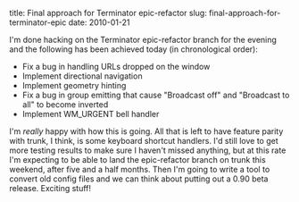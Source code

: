 title: Final approach for Terminator epic-refactor
slug: final-approach-for-terminator-epic
date: 2010-01-21


I'm done hacking on the Terminator epic-refactor branch for the evening and the following has been achieved today (in chronological order):

-   Fix a bug in handling URLs dropped on the window
-   Implement directional navigation
-   Implement geometry hinting
-   Fix a bug in group emitting that cause "Broadcast off" and "Broadcast to all" to become inverted
-   Implement WM\_URGENT bell handler

I'm *really* happy with how this is going. All that is left to have feature parity with trunk, I think, is some keyboard shortcut handlers.
I'd still love to get more testing results to make sure I haven't missed anything, but at this rate I'm expecting to be able to land the epic-refactor branch on trunk this weekend, after five and a half months.
Then I'm going to write a tool to convert old config files and we can think about putting out a 0.90 beta release. Exciting stuff!
